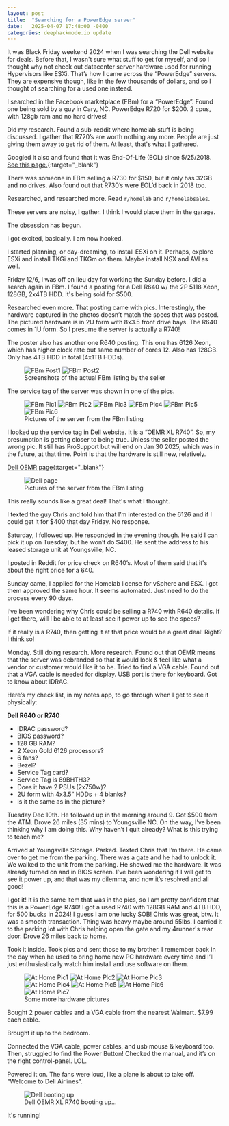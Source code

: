 ```yaml
---
layout: post
title:  "Searching for a PowerEdge server"
date:   2025-04-07 17:48:00 -0400
categories: deephackmode.io update
---
```

It was Black Friday weekend 2024 when I was searching the Dell website for deals.  Before that, I wasn't sure what stuff to get for myself, and so I thought why not check out datacenter server hardware used for running Hypervisors like ESXi.  That’s how I came across the “PowerEdge” servers.  They are expensive though, like in the few thousands of dollars, and so I thought of searching for a used one instead.

I searched in the Facebook marketplace (FBm) for a “PowerEdge”.  Found one being sold by a guy in Cary, NC.  PowerEdge R720 for $200.  2 cpus, with 128gb ram and no hard drives!  

Did my research.  Found a sub-reddit where homelab stuff is being discussed.  I gather that R720’s are worth nothing any more.  People are just giving them away to get rid of them.  At least, that's what I gathered.

Googled it also and found that it was End-Of-Life (EOL) since 5/25/2018. [See this page.](https://www.topgun-tech.com/end-of-service-life/dell-emc/poweredge/){:target="_blank"} 

There was someone in FBm selling a R730 for $150, but it only has 32GB and no drives.  Also found out that R730’s were EOL’d back in 2018 too.  

Researched, and researched more.  Read `r/homelab` and `r/homelabsales`.

These servers are noisy, I gather.  I think I would place them in the garage.

The obsession has begun.

I got excited, basically.  I am now hooked.

I started planning, or day-dreaming, to install ESXi on it.  Perhaps, explore ESXi and install TKGi and TKGm on them.  Maybe install NSX and AVI as well.

Friday 12/6, I was off on lieu day for working the Sunday before.  I did a search again in FBm.  I found a posting for a Dell R640 w/ the 2P 5118 Xeon, 128GB, 2x4TB HDD.  It's being sold for $500.

Researched even more.  That posting came with pics.  Interestingly, the hardware captured in the photos doesn’t match the specs that was posted.  The pictured hardware is in 2U form with 8x3.5 front drive bays.  The R640 comes in 1U form.  So I presume the server is actually a R740!  

The poster also has another one R640 posting.  This one has 6126 Xeon, which has higher clock rate but same number of cores 12.  Also has 128GB.  Only has 4TB HDD in total (4x1TB HDDs).

<!--![FBm Post1](/assets/images/FBPost1.png "FBm Post1"){: width="250" }{: .popup-img }   ![FBm Post2](/assets/images/FBpost2.png "FBm Post2"){: width="250" }{: .popup-img }-->
<figure>
<div class="image-row">
<img class="popup-img" src="/assets/images/2025-04-07-searching-for-a-poweredge-server/FBPost1.png" alt="FBm Post1" title="FBm Post1">
<img class="popup-img" src="/assets/images/2025-04-07-searching-for-a-poweredge-server/FBPost2.png" alt="FBm Post2" title="FBm Post2">
</div>
<figcaption>Screenshots of the actual FBm listing by the seller</figcaption>
</figure> 

The service tag of the server was shown in one of the pics.
<!--
![FBm Pic1](/assets/images/FBpic1.jpeg "FBm Pic1"){: width="550" }{: .popup-img }
![FBm Pic2](/assets/images/FBpic2.jpeg "FBm Pic2"){: width="550" }{: .popup-img }
![FBm Pic3](/assets/images/FBpic3.jpeg "FBm Pic3"){: width="550" }{: .popup-img }
![FBm Pic4](/assets/images/FBpic4.jpeg "FBm Pic4"){: width="550" }{: .popup-img }
![FBm Pic5](/assets/images/FBpic5.jpeg "FBm Pic5"){: width="550" }{: .popup-img }
![FBm Pic6](/assets/images/FBpic6.jpeg "FBm Pic6"){: width="550" }{: .popup-img }
-->

<figure>
<div class="image-row-big">
<img class="popup-img" src="/assets/images/2025-04-07-searching-for-a-poweredge-server/FBpic1.jpeg" alt="FBm Pic1" title="FBm Pic1">
<img class="popup-img" src="/assets/images/2025-04-07-searching-for-a-poweredge-server/FBpic2.jpeg" alt="FBm Pic2" title="FBm Pic2">
<img class="popup-img" src="/assets/images/2025-04-07-searching-for-a-poweredge-server/FBpic3.jpeg" alt="FBm Pic3" title="FBm Pic3">
<img class="popup-img" src="/assets/images/2025-04-07-searching-for-a-poweredge-server/FBpic4.jpeg" alt="FBm Pic4" title="FBm Pic4">
<img class="popup-img" src="/assets/images/2025-04-07-searching-for-a-poweredge-server/FBpic5.jpeg" alt="FBm Pic5" title="FBm Pic5">
<img class="popup-img" src="/assets/images/2025-04-07-searching-for-a-poweredge-server/FBpic6.jpeg" alt="FBm Pic6" title="FBm Pic6">
</div>
<figcaption>Pictures of the server from the FBm listing</figcaption>
</figure> 

I looked up the service tag in Dell website.  It is a “OEMR XL R740”.  So, my presumption is getting closer to being true.  Unless the seller posted the wrong pic.  It still has ProSupport but will end on Jan 30 2025, which was in the future, at that time.  Point is that the hardware is still new, relatively.

[Dell OEMR page](https://www.dell.com/support/home/en-us/product-support/servicetag/0-eGhnQ1YvcmplRzdMKzNNMTNDS0ZSZz090/overview){:target="_blank"}

<!--![Dell page](/assets/images/Dell-OEMR.png "Dell-OEMR"){: width="640" }{: .popup-img }-->
<figure>
<div class="image-row-big">
<img class="popup-img" src="/assets/images/2025-04-07-searching-for-a-poweredge-server/Dell-OEMR.png" alt="Dell page" title="Dell page">
</div>
<figcaption>Pictures of the server from the FBm listing</figcaption>
</figure> 

This really sounds like a great deal!  That's what I thought.

I texted the guy Chris and told him that I’m interested on the 6126 and if I could get it for $400 that day Friday.  No response.

Saturday, I followed up.  He responded in the evening though.  He said I can pick it up on Tuesday, but he won’t do $400.  He sent the address to his leased storage unit at Youngsville, NC.

I posted in Reddit for price check on R640’s.  Most of them said that it's about the right price for a 640.

Sunday came, I applied for the Homelab license for vSphere and ESX.  I got them approved the same hour.  It seems automated.  Just need to do the process every 90 days.

I’ve been wondering why Chris could be selling a R740 with R640 details.  If I get there, will I be able to at least see it power up to see the specs?

If it really is a R740, then getting it at that price would be a great deal! Right?  I think so!

Monday.  Still doing research.  More research.  Found out that OEMR means that the server was debranded so that it would look & feel like what a vendor or customer would like it to be.  Tried to find a VGA cable.  Found out that a VGA cable is needed for display.  USB port is there for keyboard.  Got to know about IDRAC.

Here’s my check list, in my notes app, to go through when I get to see it physically:

**Dell R640 or R740**

- IDRAC password?
- BIOS password?
- 128 GB RAM?
- 2 Xeon Gold 6126 processors?
- 6 fans?
- Bezel?
- Service Tag card?
- Service Tag is 89BHTH3?
- Does it have 2 PSUs (2x750w)?
- 2U form with 4x3.5” HDDs + 4 blanks?
- Is it the same as in the picture?

Tuesday Dec 10th.  He followed up in the morning around 9.  Got $500 from the ATM.  Drove 26 miles (35 mins) to Youngsville NC.  On the way, I’ve been thinking why I am doing this.  Why haven’t I quit already?  What is this trying to teach me?

Arrived at Youngsville Storage.  Parked.  Texted Chris that I’m there.  He came over to get me from the parking.  There was a gate and he had to unlock it.  We walked to the unit from the parking.  He showed me the hardware.  It was already turned on and in BIOS screen.  I’ve been wondering if I will get to see it power up, and that was my dilemma, and now it’s resolved and all good!  

I got it!  It is the same item that was in the pics, so I am pretty confident that this is a PowerEdge R740!  I got a used R740 with 128GB RAM and 4TB HDD, for 500 bucks in 2024!  I guess I am one lucky SOB!  Chris was great, btw.  It was a smooth transaction.  Thing was heavy maybe around 55lbs.  I carried it to the parking lot with Chris helping open the gate and my 4runner's rear door.  Drove 26 miles back to home.

Took it inside.  Took pics and sent those to my brother.  I remember back in the day when he used to bring home new PC hardware every time and I’ll just enthusiastically watch him install and use software on them.

<!-- 
![At Home Pic1](/assets/images/AtHome1.jpeg "At Home Pic1"){: width="550" }{: .popup-img }

![At Home Pic2](/assets/images/AtHome2.jpeg "At Home Pic2"){: width="550" }{: .popup-img }

![At Home Pic3](/assets/images/AtHome3.jpeg "At Home Pic3"){: width="550" }{: .popup-img }

![At Home Pic4](/assets/images/AtHome4.jpeg "At Home Pic4"){: width="550" }{: .popup-img }

![At Home Pic5](/assets/images/AtHome5.jpeg "At Home Pic5"){: width="550" }{: .popup-img }

![At Home Pic6](/assets/images/AtHome6.jpeg "At Home Pic6"){: width="550" }{: .popup-img }

![At Home Pic7](/assets/images/AtHome7.jpeg "At Home Pic7"){: width="550" }{: .popup-img }
 -->

<figure>
<div class="image-row-big">
<img class="popup-img" src="/assets/images/2025-04-07-searching-for-a-poweredge-server/AtHome1.jpeg" alt="At Home Pic1" title="At Home Pic1">
<img class="popup-img" src="/assets/images/2025-04-07-searching-for-a-poweredge-server/AtHome2.jpeg" alt="At Home Pic2" title="At Home Pic2">
<img class="popup-img" src="/assets/images/2025-04-07-searching-for-a-poweredge-server/AtHome3.jpeg" alt="At Home Pic3" title="At Home Pic3">
<img class="popup-img" src="/assets/images/2025-04-07-searching-for-a-poweredge-server/AtHome4.jpeg" alt="At Home Pic4" title="At Home Pic4">
<img class="popup-img" src="/assets/images/2025-04-07-searching-for-a-poweredge-server/AtHome5.jpeg" alt="At Home Pic5" title="At Home Pic5">
<img class="popup-img" src="/assets/images/2025-04-07-searching-for-a-poweredge-server/AtHome6.jpeg" alt="At Home Pic6" title="At Home Pic6">
<img class="popup-img" src="/assets/images/2025-04-07-searching-for-a-poweredge-server/AtHome7.jpeg" alt="At Home Pic7" title="At Home Pic7">
</div>
<figcaption>Some more hardware pictures</figcaption>
</figure> 

Bought 2 power cables and a VGA cable from the nearest Walmart. $7.99 each cable. 

Brought it up to the bedroom.

Connected the VGA cable, power cables, and usb mouse & keyboard too.  Then, struggled to find the Power Button!  Checked the manual, and it’s on the right control-panel. LOL.

Powered it on.  The fans were loud, like a plane is about to take off.  "Welcome to Dell Airlines".

<!-- ![Dell booting up](/assets/images/Dell-booting.png "Dell booting up"){: width="550" }{: .popup-img } -->
<figure>
<div class="image-row-big">
<img class="popup-img" src="/assets/images/2025-04-07-searching-for-a-poweredge-server/Dell-booting.png" alt="Dell booting up" title="Dell booting up">
</div>
<figcaption>Dell OEMR XL R740 booting up...</figcaption>
</figure>

It's running!